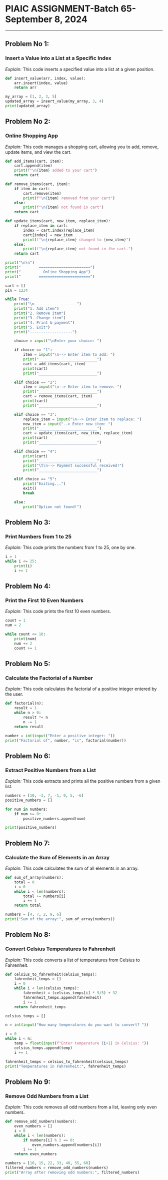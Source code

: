 # PIAIC ASSIGNMENT-Batch 65-September 8, 2024

---
## Problem No 1:
### Insert a Value into a List at a Specific Index
*Explain:* This code inserts a specified value into a list at a given position.

```python
def insert_value(arr, index, value):
    arr.insert(index, value)
    return arr

my_array = [1, 2, 3, 5]
updated_array = insert_value(my_array, 3, 4)
print(updated_array)
```

## Problem No 2:
### Online Shopping App
*Explain:* This code manages a shopping cart, allowing you to add, remove, update items, and view the cart.

```python
def add_items(cart, item):
    cart.append(item)
    print(f"\n{item} added to your cart")
    return cart

def remove_items(cart, item):
    if item in cart:
        cart.remove(item)
        print(f"\n{item} removed from your cart")
    else:
        print(f"\n{item} not found in cart")
    return cart

def update_items(cart, new_item, replace_item):
    if replace_item in cart:
        index = cart.index(replace_item)
        cart[index] = new_item
        print(f"\n{replace_item} changed to {new_item}")
    else:
        print(f"\n{replace_item} not found in the cart.")
    return cart

print("\n\n")
print("        =======================")
print("          Online Shopping App")
print("        =======================")

cart = []
pin = 1234

while True:
    print("\n-------------------")
    print("1. Add item")
    print("2. Remove item")
    print("3. Change item")
    print("4. Print & payment")
    print("5. Exit")
    print("-------------------")

    choice = input("\nEnter your choice: ")

    if choice == "1":
        item = input("\n--> Enter item to add: ")
        print("__________________________")
        cart = add_items(cart, item)
        print(cart)
        print("__________________________")

    elif choice == "2":
        item = input("\n--> Enter item to remove: ")
        print("__________________________")
        cart = remove_items(cart, item)
        print(cart)
        print("__________________________")

    elif choice == "3":
        replace_item = input("\n--> Enter item to replace: ")
        new_item = input("--> Enter new item: ")
        print("__________________________")
        cart = update_items(cart, new_item, replace_item)
        print(cart)
        print("__________________________")

    elif choice == "4":
        print(cart)
        print("__________________________")
        print("\t\n--> Payment successful received!")
        print("__________________________")

    elif choice == "5":
        print("Exiting...")
        exit()
        break

    else:
        print("Option not found!")
```

## Problem No 3:
### Print Numbers from 1 to 25
*Explain:* This code prints the numbers from 1 to 25, one by one.

```python
i = 1
while i <= 25:
    print(i)
    i += 1
```

## Problem No 4:
### Print the First 10 Even Numbers
*Explain:* This code prints the first 10 even numbers.

```python
count = 1
num = 2

while count <= 10:
    print(num)
    num += 2
    count += 1
```

## Problem No 5:
### Calculate the Factorial of a Number
*Explain:* This code calculates the factorial of a positive integer entered by the user.

```python
def factorial(n):
    result = 1
    while n > 0:
        result *= n
        n -= 1
    return result

number = int(input("Enter a positive integer: "))
print("Factorial of", number, "is", factorial(number))
```

## Problem No 6:
### Extract Positive Numbers from a List
*Explain:* This code extracts and prints all the positive numbers from a given list.

```python
numbers = [10, -3, 7, -1, 0, 5, -6]
positive_numbers = []

for num in numbers:
    if num >= 0:
        positive_numbers.append(num)

print(positive_numbers)
```

## Problem No 7:
### Calculate the Sum of Elements in an Array
*Explain:* This code calculates the sum of all elements in an array.

```python
def sum_of_array(numbers):
    total = 0
    i = 0
    while i < len(numbers):
        total += numbers[i]
        i += 1
    return total

numbers = [4, 7, 2, 9, 6]
print("Sum of the array:", sum_of_array(numbers))
```

## Problem No 8:
### Convert Celsius Temperatures to Fahrenheit
*Explain:* This code converts a list of temperatures from Celsius to Fahrenheit.

```python
def celsius_to_fahrenheit(celsius_temps):
    fahrenheit_temps = []
    i = 0
    while i < len(celsius_temps):
        fahrenheit = (celsius_temps[i] * 9/5) + 32
        fahrenheit_temps.append(fahrenheit)
        i += 1
    return fahrenheit_temps

celsius_temps = []

n = int(input("How many temperatures do you want to convert? "))

i = 0
while i < n:
    temp = float(input(f"Enter temperature {i+1} in Celsius: "))
    celsius_temps.append(temp)
    i += 1

fahrenheit_temps = celsius_to_fahrenheit(celsius_temps)
print("Temperatures in Fahrenheit:", fahrenheit_temps)
```

## Problem No 9:
### Remove Odd Numbers from a List
*Explain:* This code removes all odd numbers from a list, leaving only even numbers.

```python
def remove_odd_numbers(numbers):
    even_numbers = []
    i = 0
    while i < len(numbers):
        if numbers[i] % 2 == 0: 
            even_numbers.append(numbers[i])
        i += 1
    return even_numbers

numbers = [10, 15, 22, 33, 40, 55, 60]
filtered_numbers = remove_odd_numbers(numbers)
print("Array after removing odd numbers:", filtered_numbers)
```